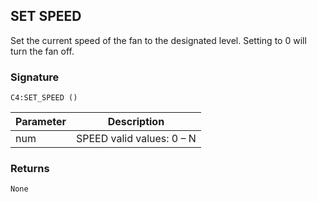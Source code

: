 ## SET SPEED

Set the current speed of the fan to the designated level.  Setting to 0 will turn the fan off.


### Signature

`C4:SET_SPEED ()`


| Parameter | Description |
| --- | --- |
| num | SPEED valid values: 0 – N |


### Returns

`None`